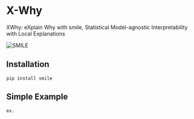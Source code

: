 # X-Why
XWhy: eXplain Why with smile, Statistical Model-agnostic Interpretability with Local Explanations

![SMILE](https://github.com/koo-ec/smile/blob/main/docs/artwork/SMILE_Logo_v1.png)


## Installation
```
pip install smile
```

## Simple Example
```
ex.
```
